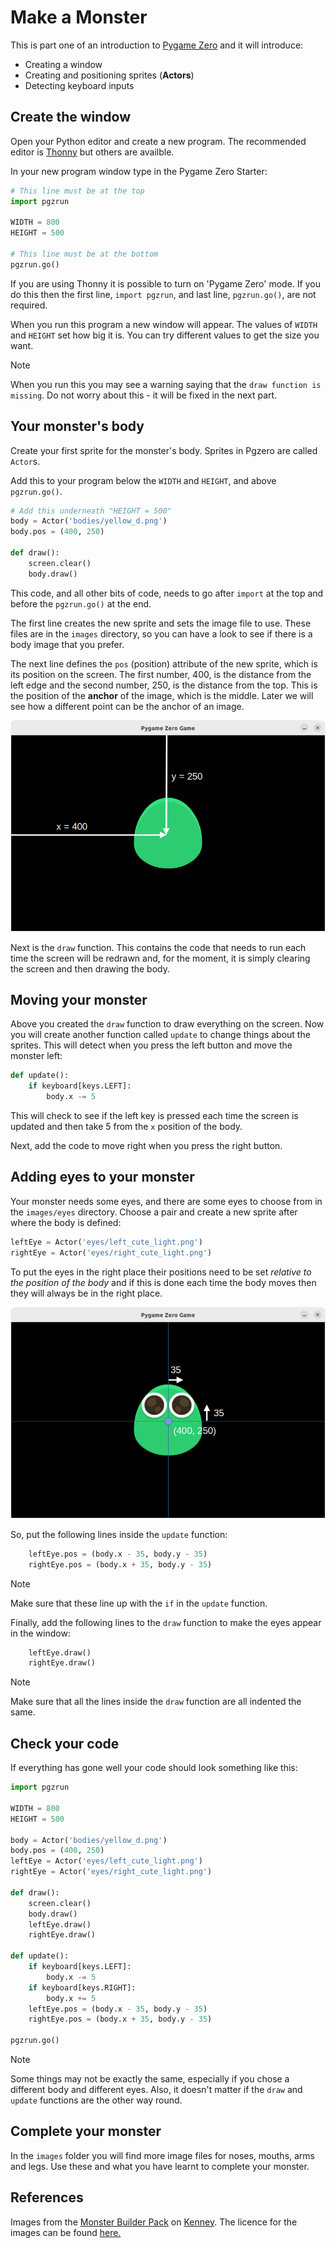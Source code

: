 # Make a Monster

This is part one of an introduction to [Pygame Zero](https://pygame-zero.readthedocs.io/en/stable/) and it will introduce:

* Creating a window
* Creating and positioning sprites (**Actors**)
* Detecting keyboard inputs

## Create the window

Open your Python editor and create a new program. The recommended editor is
[Thonny](https://thonny.org/) but others are availble.

In your new program window type in the Pygame Zero Starter:

```python
# This line must be at the top
import pgzrun

WIDTH = 800
HEIGHT = 500

# This line must be at the bottom
pgzrun.go()
```

If you are using Thonny it is possible to turn on 'Pygame Zero' mode. If you do
this then the first line, `import pgzrun`, and last line, `pgzrun.go()`, are not
required.

When you run this program a new window will appear. The values of `WIDTH` and
`HEIGHT` set how big it is. You can try different values to get the size you
want.

> [!NOTE]
> When you run this you may see a warning saying that the `draw function is
> missing`. Do not worry about this - it will be fixed in the next part.

## Your monster's body

Create your first sprite for the monster's body. Sprites in Pgzero are called
`Actor`s.

Add this to your program below the `WIDTH` and `HEIGHT`, and above `pgzrun.go()`.

```python
# Add this underneath "HEIGHT = 500"
body = Actor('bodies/yellow_d.png')
body.pos = (400, 250)

def draw():
    screen.clear()
    body.draw()
```

This code, and all other bits of code, needs to go after `import` at the top
and before the `pgzrun.go()` at the end.

The first line creates the new sprite and sets the image file to use. These
files are in the `images` directory, so you can have a look to see if there is
a body image that you prefer.

The next line defines the `pos` (position) attribute of the new sprite, which
is its position on the screen. The first number, 400, is the distance from the
left edge and the second number, 250, is the distance from the top. This is the
position of the **anchor** of the image, which is the middle. Later we will see
how a different point can be the anchor of an image.

![Position of the monster body indicating x=400 and y=250](body-position.png "Position of the monster body")

Next is the `draw` function. This contains the code that needs to run each time
the screen will be redrawn and, for the moment, it is simply clearing the
screen and then drawing the body.

## Moving your monster

Above you created the `draw` function to draw everything on the screen. Now you
will create another function called `update` to change things about the
sprites. This will detect when you press the left button and move the monster
left:

```python
def update():
    if keyboard[keys.LEFT]:
        body.x -= 5
```

This will check to see if the left key is pressed each time the screen is
updated and then take 5 from the `x` position of the body.

Next, add the code to move right when you press the right button.

## Adding eyes to your monster

Your monster needs some eyes, and there are some eyes to choose from in the
`images/eyes` directory. Choose a pair and create a new sprite after where the
body is defined:

```python
leftEye = Actor('eyes/left_cute_light.png')
rightEye = Actor('eyes/right_cute_light.png')
```

To put the eyes in the right place their positions need to be set *relative to
the position of the body* and if this is done each time the body moves then
they will always be in the right place.

![Position of eyes showing the distance from the centre of the monster body](eyes-position.png "Position of eyes relative to the monster body")

So, put the following lines inside the `update` function:

```python
    leftEye.pos = (body.x - 35, body.y - 35)
    rightEye.pos = (body.x + 35, body.y - 35)
```

> [!NOTE]
> Make sure that these line up with the `if` in the `update` function.

Finally, add the following lines to the `draw` function to make the eyes appear
in the window:

```python
    leftEye.draw()
    rightEye.draw()
```

> [!NOTE]
> Make sure that all the lines inside the `draw` function are all indented the
> same.

## Check your code

If everything has gone well your code should look something like this:

```python
import pgzrun

WIDTH = 800
HEIGHT = 500

body = Actor('bodies/yellow_d.png')
body.pos = (400, 250)
leftEye = Actor('eyes/left_cute_light.png')
rightEye = Actor('eyes/right_cute_light.png')

def draw():
    screen.clear()
    body.draw()
    leftEye.draw()
    rightEye.draw()

def update():
    if keyboard[keys.LEFT]:
        body.x -= 5
    if keyboard[keys.RIGHT]:
        body.x += 5
    leftEye.pos = (body.x - 35, body.y - 35)
    rightEye.pos = (body.x + 35, body.y - 35)

pgzrun.go()
```

> [!NOTE]
> Some things may not be exactly the same, especially if you chose a different
> body and different eyes. Also, it doesn't matter if the `draw` and `update`
> functions are the other way round.


## Complete your monster

In the `images` folder you will find more image files for noses, mouths, arms
and legs. Use these and what you have learnt to complete your monster.

## References

Images from the [Monster Builder Pack](https://kenney.nl/assets/monster-builder-pack)
on [Kenney](https://kenney.nl). The licence for the images can be found
[here.](images/License.txt)
